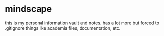 # mindscape

this is my personal information vault and notes.
has a lot more but forced to .gitignore things like academia files, documentation, etc.
